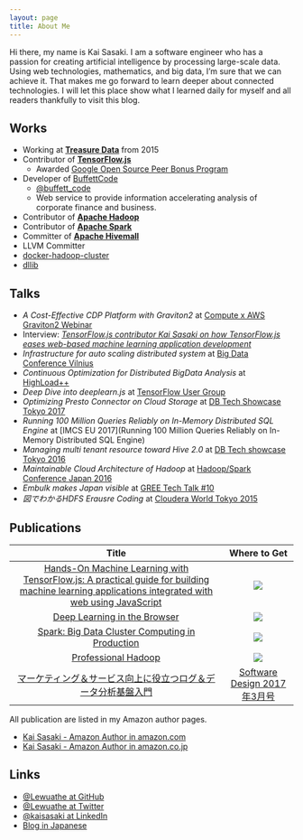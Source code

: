 ```yaml
---
layout: page
title: About Me
---
```

Hi there, my name is Kai Sasaki. I am a software engineer who has a passion for creating artificial intelligence by processing large-scale data. Using web technologies, mathematics, and big data, I’m sure that we can achieve it. That makes me go forward to learn deeper about connected technologies. I will let this place show what I learned daily for myself and all readers thankfully to visit this blog.

## Works

* Working at **[Treasure Data](http://www.treasuredata.com/)** from 2015
* Contributor of **[TensorFlow.js](https://js.tensorflow.org/)**
  - Awarded [Google Open Source Peer Bonus Program](https://opensource.googleblog.com/2018/08/congratulations-to-open-source-peer-bonus-winners.html)
* Developer of [BuffettCode](https://www.buffett-code.com/)
  - [@buffett_code](https://twitter.com/buffett_code)
  - Web service to provide information accelerating analysis of corporate finance and business.
* Contributor of **[Apache Hadoop](https://github.com/apache/hadoop)**
* Contributor of **[Apache Spark](https://github.com/apache/spark)**
* Committer of **[Apache Hivemall](https://github.com/apache/incubator-hivemall)**
* LLVM Committer
* [docker-hadoop-cluster](https://github.com/Lewuathe/docker-hadoop-cluster)
* [dllib](https://github.com/Lewuathe/dllib)

## Talks

* *A Cost-Effective CDP Platform with Graviton2* at [Compute x AWS Graviton2 Webinar](https://pages.awscloud.com/JAPAN-event-OE-Compute-Graviton2-20201022-reg-event-LP.html)
* Interview: *[TensorFlow.js contributor Kai Sasaki on how TensorFlow.js eases web-based machine learning application development](https://hub.packtpub.com/tensorflow-js-contributor-kai-sasaki-on-how-tensorflow-js-eases-web-based-machine-learning-application-development/)*
* *Infrastructure for auto scaling distributed system* at [Big Data Conference Vilnius](https://www.slideshare.net/lewuathe/infrastructure-for-auto-scaling-distributed-system)
* *Continuous Optimization for Distributed BigData Analysis* at [HighLoad++](https://www.slideshare.net/lewuathe/continuous-optimization-for-distributed-bigdata-analysis)
* *Deep Dive into deeplearn.js* at [TensorFlow User Group](https://www.slideshare.net/lewuathe/deep-dive-into-deeplearnjs)
* *Optimizing Presto Connector on Cloud Storage* at [DB Tech Showcase Tokyo 2017](https://www.slideshare.net/lewuathe/optimizing-presto-connector-on-cloud-storage)
* *Running 100 Million Queries Reliably on In-Memory Distributed SQL Engine* at [IMCS EU 2017](Running 100 Million Queries Reliably on In-Memory Distributed SQL Engine)
* *Managing multi tenant resource toward Hive 2.0* at [DB Tech showcase Tokyo 2016](https://www.slideshare.net/lewuathe/managing-multi-tenant-resource-toward-hive-20)
* *Maintainable Cloud Architecture of Hadoop* at [Hadoop/Spark Conference Japan 2016](http://hadoop.apache.jp/hcj2016-program/)
* *Embulk makes Japan visible* at [GREE Tech Talk #10](http://labs.gree.jp/blog/2016/03/15924/)
* *図でわかるHDFS Erausre Coding* at [Cloudera World Tokyo 2015](https://www.slideshare.net/lewuathe/hdfs-erasure-coding)

## Publications

|Title|Where to Get|
|:---:|:---:|
|<a target="_blank" href="https://www.amazon.com/gp/product/1838821732/ref=as_li_tl?ie=UTF8&camp=1789&creative=9325&creativeASIN=1838821732&linkCode=as2&tag=lewuathe-20&linkId=b518b2d91b535abfc8676735437a2524">Hands-On Machine Learning with TensorFlow.js: A practical guide for building machine learning applications integrated with web using JavaScript</a><img src="//ir-na.amazon-adsystem.com/e/ir?t=lewuathe-20&l=am2&o=1&a=1838821732" width="1" height="1" border="0" alt="" style="border:none !important; margin:0px !important;" />|<a target="_blank"  href="https://www.amazon.com/gp/product/1838821732/ref=as_li_tl?ie=UTF8&camp=1789&creative=9325&creativeASIN=1838821732&linkCode=as2&tag=lewuathe-20&linkId=6f8c3790e7e3fb9455b5c8c18f2dc933"><img border="0" src="//ws-na.amazon-adsystem.com/widgets/q?_encoding=UTF8&MarketPlace=US&ASIN=1838821732&ServiceVersion=20070822&ID=AsinImage&WS=1&Format=_SL250_&tag=lewuathe-20" ></a><img src="//ir-na.amazon-adsystem.com/e/ir?t=lewuathe-20&l=am2&o=1&a=1838821732" width="1" height="1" border="0" alt="" style="border:none !important; margin:0px !important;" />
|<a target="_blank" href="https://www.amazon.com/gp/product/B07GNZPP2P/ref=as_li_tl?ie=UTF8&camp=1789&creative=9325&creativeASIN=B07GNZPP2P&linkCode=as2&tag=lewuathe-20&linkId=94ad42bb8cd4aacda00843fb491f583c">Deep Learning in the Browser</a><img src="//ir-na.amazon-adsystem.com/e/ir?t=lewuathe-20&l=am2&o=1&a=B07GNZPP2P" width="1" height="1" border="0" alt="" style="border:none !important; margin:0px !important;" />|<a target="_blank"  href="https://www.amazon.com/gp/product/B07GNZPP2P/ref=as_li_tl?ie=UTF8&camp=1789&creative=9325&creativeASIN=B07GNZPP2P&linkCode=as2&tag=note024-20&linkId=b7af90a8df0fbb30bab16b07d271d598"><img border="0" src="//ws-na.amazon-adsystem.com/widgets/q?_encoding=UTF8&MarketPlace=US&ASIN=B07GNZPP2P&ServiceVersion=20070822&ID=AsinImage&WS=1&Format=_SL160_&tag=note024-20" ></a><img src="//ir-na.amazon-adsystem.com/e/ir?t=note024-20&l=am2&o=1&a=B07GNZPP2P" width="1" height="1" border="0" alt="" style="border:none !important; margin:0px !important;" />|
|<a target="_blank" href="https://www.amazon.com/gp/product/B01DNVSLBW/ref=as_li_tl?ie=UTF8&camp=1789&creative=9325&creativeASIN=B01DNVSLBW&linkCode=as2&tag=lewuathe-20&linkId=bfb08ab0045c29a21acf9ce7e79f3bd4">Spark: Big Data Cluster Computing in Production</a><img src="//ir-na.amazon-adsystem.com/e/ir?t=lewuathe-20&l=am2&o=1&a=B01DNVSLBW" width="1" height="1" border="0" alt="" style="border:none !important; margin:0px !important;" />|<a target="_blank"  href="https://www.amazon.com/gp/product/B01DNVSLBW/ref=as_li_tl?ie=UTF8&camp=1789&creative=9325&creativeASIN=B01DNVSLBW&linkCode=as2&tag=note024-20&linkId=57c104b450880ced8fcc9935cdd43791"><img border="0" src="//ws-na.amazon-adsystem.com/widgets/q?_encoding=UTF8&MarketPlace=US&ASIN=B01DNVSLBW&ServiceVersion=20070822&ID=AsinImage&WS=1&Format=_SL160_&tag=note024-20" ></a><img src="//ir-na.amazon-adsystem.com/e/ir?t=note024-20&l=am2&o=1&a=B01DNVSLBW" width="1" height="1" border="0" alt="" style="border:none !important; margin:0px !important;" />|
|<a target="_blank" href="https://www.amazon.com/gp/product/B01F69Z1PS/ref=as_li_tl?ie=UTF8&camp=1789&creative=9325&creativeASIN=B01F69Z1PS&linkCode=as2&tag=lewuathe-20&linkId=7af933faf2241272299bab4cab5884f7">Professional Hadoop</a><img src="//ir-na.amazon-adsystem.com/e/ir?t=lewuathe-20&l=am2&o=1&a=B01F69Z1PS" width="1" height="1" border="0" alt="" style="border:none !important; margin:0px !important;" />|<a target="_blank"  href="https://www.amazon.com/gp/product/111926717X/ref=as_li_tl?ie=UTF8&camp=1789&creative=9325&creativeASIN=111926717X&linkCode=as2&tag=note024-20&linkId=a6c51e42e7b38b8d03f4f6f808976d54"><img border="0" src="//ws-na.amazon-adsystem.com/widgets/q?_encoding=UTF8&MarketPlace=US&ASIN=111926717X&ServiceVersion=20070822&ID=AsinImage&WS=1&Format=_SL160_&tag=note024-20" ></a><img src="//ir-na.amazon-adsystem.com/e/ir?t=note024-20&l=am2&o=1&a=111926717X" width="1" height="1" border="0" alt="" style="border:none !important; margin:0px !important;" />|
|[マーケティング＆サービス向上に役立つログ＆データ分析基盤入門](http://gihyo.jp/magazine/SD/archive/2017/201703)|[Software Design 2017年3月号](http://gihyo.jp/magazine/SD/archive/2017/201703)|

All publication are listed in my Amazon author pages.
* [Kai Sasaki - Amazon Author in amazon.com](https://amazon.com/author/lewuathe)
* [Kai Sasaki - Amazon Author in amazon.co.jp](https://www.amazon.co.jp/l/B07RFB3NGF)

## Links

* [@Lewuathe at GitHub](https://github.com/Lewuathe)
* [@Lewuathe at Twitter](https://twitter.com/Lewuathe)
* [@kaisasaki at LinkedIn](https://www.linkedin.com/in/kaisasaki/)
* [Blog in Japanese](https://note.mu/lewuathe)


